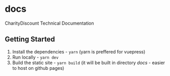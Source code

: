 # docs

CharityDiscount Technical Documentation

## Getting Started

1. Install the dependencies - `yarn` (yarn is preffered for vuepress)
2. Run locally - `yarn dev`
3. Build the static site - `yarn build` (it will be built in directory _docs_ - easier to host on github pages)
